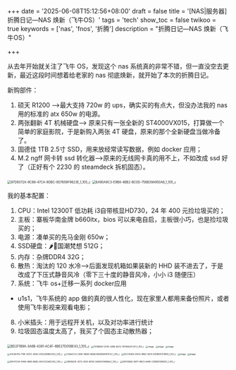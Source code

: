 +++
date = '2025-06-08T15:12:56+08:00'
draft = false
title = '[NAS|服务器]折腾日记—NAS 焕新（飞牛OS）'
tags = 'tech'
show_toc = false
twikoo = true
keywords = ['nas', 'fnos', '折腾']
description = "折腾日记—NAS 焕新（飞牛OS）"

+++

从去年开始就关注了飞牛 OS，发现这个 nas 系统真的非常不错，但一直没空去更新，最近这段时间想着给老家的 nas 彻底焕新，就开始了本次的折腾日记。

新购部件：

1. 硕天 R1200 —>最大支持 720w 的 ups，确实买的有点大，但没办法我的 nas 用的标准的 atx 650w 的电源。
2. 两张翻新 4T 机械硬盘—> 原来只有一张全新的 ST4000VX015，打算做一个简单的家庭影院，于是新购入两张 4T 硬盘，原来的那个全新硬盘当做冷备了。
3. 固德佳 1TB 2.5寸 SSD，用来放经常读写数据，例如 docker 应用；
4. M.2 ngff 网卡转 ssd 转化器—>原来的无线网卡真的用不上，不如改成 ssd 好了（正好有个 2230 的 steamdeck 拆机固态）。

<img src="https://pve.digikamc.cn:8343/i/2025/06/08/pb5xfl-0.jpeg" alt="97D9372A-9C88-47CA-9DBC-9D7659F9623E_1_105_c" title="硕天 R1200 UPS，最大支持 720W" style="zoom:50%;" />

<img src="https://pve.digikamc.cn:8343/i/2025/06/08/pb84x4-0.jpeg" alt="6A90A9C3-E9B8-4BB2-BC0D-756B39A950A6_1_105_c" title="两块新增的机械硬盘和一块 2.5 寸 SSD" style="zoom:50%;" />

我的基本配置：

1. CPU：Intel 12300T 低功耗 i3自带核显HD730，24 年 400 元捡垃圾买的；
2. 主板：寨板华南金牌 b660itx，bios 可以来电自启，主板很小巧，也是捡垃圾买的；
3. 电源：凑单买的先马金刚 650w；
4. SSD硬盘：🌶︎🐔国潮梵想 512G；
5. 内存：杂牌DDR4 32G；
6. 散热：淘汰的 120 水冷-->后面发现机箱如果装新的 HHD 装不进去了，于是改成了下压式静音风冷（零下三十度的静音风冷，小小 i3 随便压）
7. 系统：飞牛 os+迁移一系列 docker应用

  - u1s1，飞牛系统的 app 做的真的很人性化，现在家里人都用来备份照片，或者使用飞牛影视来观看电影；
8. 小米插头：用于远程开关机，以及对功率进行统计
9. 垃圾固态温度太高了，我买了个固态主动散热器；

<img src="https://pve.digikamc.cn:8343/i/2025/06/08/pb9t6w-0.jpeg" alt="BD2F1B9A-3A6B-4381-AC4F-8BE27D05BE43_1_105_c" title="我的机箱，家人都以为是微波炉！！" style="zoom:50%;" />

<img src="https://pve.digikamc.cn:8343/i/2025/06/08/pbjl2r-0.jpeg" alt="73FBB587-D31E-42B8-8A73-76798A2FF301_1_105_c" title="固态主动散热器" style="zoom:33%;" />

<img src="https://pve.digikamc.cn:8343/i/2025/06/08/pblx8l-0.png" alt="image" title="网卡转 2230m.2 固态（steamdeck 的拆机固态）" style="zoom:33%;" />

<img src="https://pve.digikamc.cn:8343/i/2025/06/08/pbnlwe-0.png" alt="image" title="新增 3 快机械硬盘，pdd 买了缓冲螺丝，避免共振" style="zoom:33%;" />

<img src="https://pve.digikamc.cn:8343/i/2025/06/08/pbpnhx-0.png" alt="image" title="小米插头显示功率，还算满意" style="zoom:33%;" />

<img src="https://pve.digikamc.cn:8343/i/2025/06/08/pbqoqp-0.jpeg" alt="43C6A792-719E-4CDC-95A5-CD52289B2CD0_1_105_c" title="米家智能插头" style="zoom:33%;" />

<img src="https://pve.digikamc.cn:8343/i/2025/06/08/pbruq8-0.jpeg" alt="726ACF22-C89F-4BAD-8DAB-BADDDA0E1F2C_1_105_c" title="极限装入机箱" style="zoom:33%;" />

<img src="https://pve.digikamc.cn:8343/i/2025/06/08/pbt4nr-0.jpeg" alt="8CC3F660-D5F8-4B6C-8D31-DD0B0F251B59_1_102_o" title="极限的空间利用" style="zoom:33%;" />

<img src="https://pve.digikamc.cn:8343/i/2025/06/08/pbutpc-0.png" alt="image" title="安装 飞牛 os，网页端真的很好看也很方便管理" style="zoom:33%;" />

<img src="https://pve.digikamc.cn:8343/i/2025/06/08/pc505z-0.png" alt="image" title="飞牛 app 方便管理" style="zoom:33%;" />

<img src="https://pve.digikamc.cn:8343/i/2025/06/08/pc657t-0.jpeg" alt="06F47C94-4498-4B06-B6B2-84C4333AD338_1_105_c" title="飞牛 os 相册查看与备份" style="zoom:33%;" />

<img src="https://pve.digikamc.cn:8343/i/2025/06/08/pc7dix-0.jpeg" alt="09E8563F-3E72-455F-BF5D-5A0ED41A9BAA_1_105_c" title="飞牛影视（打造家庭影院）" style="zoom:33%;" />

<img src="https://pve.digikamc.cn:8343/i/2025/06/08/pc8fgd-0.jpeg" alt="DDF05B82-B971-4BC0-A48E-C3B9DFE885DC_1_105_c" title="飞牛 tv 支持在电视上进行播放" style="zoom:33%;" />

‍
